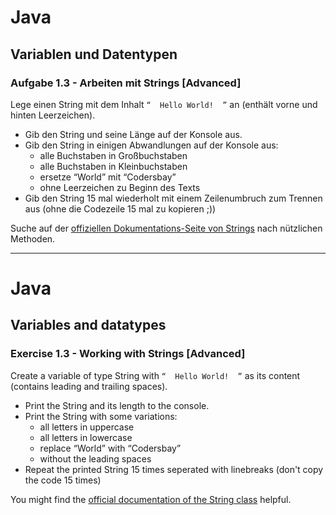 # Java

## Variablen und Datentypen 

### Aufgabe 1.3 - Arbeiten mit Strings [Advanced]

Lege einen String mit dem Inhalt `“  Hello World!  ”` an (enthält vorne und hinten Leerzeichen). 
* Gib den String und seine Länge auf der Konsole aus.
* Gib den String in einigen Abwandlungen auf der Konsole aus:
  * alle Buchstaben in Großbuchstaben
  * alle Buchstaben in Kleinbuchstaben
  * ersetze “World” mit “Codersbay”
  * ohne Leerzeichen zu Beginn des Texts
* Gib den String 15 mal wiederholt mit einem Zeilenumbruch zum Trennen aus (ohne die Codezeile 15 mal zu kopieren ;))

Suche auf der [offiziellen Dokumentations-Seite von Strings](https://docs.oracle.com/en/java/javase/11/docs/api/java.base/java/lang/String.html) nach nützlichen Methoden.

---------------------------------------------------------------------------

# Java

## Variables and datatypes

### Exercise 1.3 - Working with Strings [Advanced]

Create a variable of type String with `“  Hello World!  ”` as its content (contains leading and trailing spaces). 
* Print the String and its length to the console.
* Print the String with some variations:
  * all letters in uppercase 
  * all letters in lowercase
  * replace “World” with “Codersbay”
  * without the leading spaces
* Repeat the printed String 15 times seperated with linebreaks (don't copy the code 15 times)

You might find the [official documentation of the String class](https://docs.oracle.com/en/java/javase/11/docs/api/java.base/java/lang/String.html) helpful.

